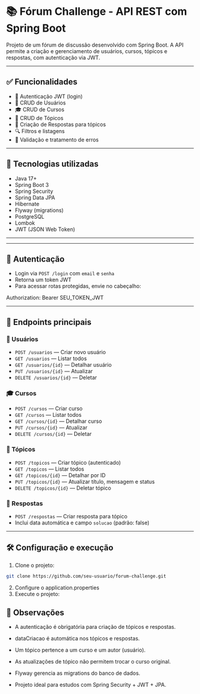 # 📚 Fórum Challenge - API REST com Spring Boot

Projeto de um fórum de discussão desenvolvido com Spring Boot. A API permite a criação e gerenciamento de usuários, cursos, tópicos e respostas, com autenticação via JWT.

---

## ✅ Funcionalidades

- 🔐 Autenticação JWT (login)
- 👤 CRUD de Usuários
- 🎓 CRUD de Cursos
- 📝 CRUD de Tópicos
- 💬 Criação de Respostas para tópicos
- 🔍 Filtros e listagens
- 📌 Validação e tratamento de erros

---

## 🚀 Tecnologias utilizadas

- Java 17+
- Spring Boot 3
- Spring Security
- Spring Data JPA
- Hibernate
- Flyway (migrations)
- PostgreSQL
- Lombok
- JWT (JSON Web Token)

---


---

## 🔐 Autenticação

- Login via `POST /login` com `email` e `senha`
- Retorna um token JWT
- Para acessar rotas protegidas, envie no cabeçalho:

Authorization: Bearer SEU_TOKEN_JWT


---

## 🔁 Endpoints principais

### 👤 Usuários

- `POST /usuarios` — Criar novo usuário  
- `GET /usuarios` — Listar todos  
- `GET /usuarios/{id}` — Detalhar usuário  
- `PUT /usuarios/{id}` — Atualizar  
- `DELETE /usuarios/{id}` — Deletar  

### 🎓 Cursos

- `POST /cursos` — Criar curso  
- `GET /cursos` — Listar todos  
- `GET /cursos/{id}` — Detalhar curso  
- `PUT /cursos/{id}` — Atualizar  
- `DELETE /cursos/{id}` — Deletar  

### 📝 Tópicos

- `POST /topicos` — Criar tópico (autenticado)  
- `GET /topicos` — Listar todos  
- `GET /topicos/{id}` — Detalhar por ID  
- `PUT /topicos/{id}` — Atualizar título, mensagem e status  
- `DELETE /topicos/{id}` — Deletar tópico  

### 💬 Respostas

- `POST /respostas` — Criar resposta para tópico  
- Inclui data automática e campo `solucao` (padrão: false)

---

## 🛠 Configuração e execução

1. Clone o projeto:
```bash
git clone https://github.com/seu-usuario/forum-challenge.git
```
2. Configure o application.properties
3. Execute o projeto:

## 📌 Observações

- A autenticação é obrigatória para criação de tópicos e respostas.

- dataCriacao é automática nos tópicos e respostas.

- Um tópico pertence a um curso e um autor (usuário).

- As atualizações de tópico não permitem trocar o curso original.

- Flyway gerencia as migrations do banco de dados.

- Projeto ideal para estudos com Spring Security + JWT + JPA.





